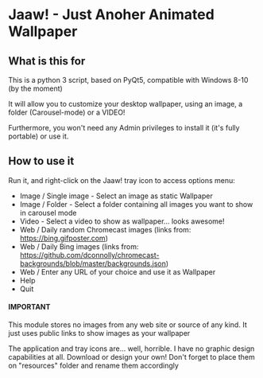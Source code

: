 # Jaaw! - Just Anoher Animated Wallpaper

## What is this for

This is a python 3 script, based on PyQt5, compatible with Windows 8-10 (by the moment)

It will allow you to customize your desktop wallpaper, using an image, a folder (Carousel-mode) or a VIDEO!

Furthermore, you won't need any Admin privileges to install it (it's fully portable) or use it.

## How to use it

Run it, and right-click on the Jaaw! tray icon to access options menu:

* Image / Single image - Select an image as static Wallpaper
* Image / Folder - Select a folder containing all images you want to show in carousel mode
* Video - Select a video to show as wallpaper... looks awesome!
* Web / Daily random Chromecast images (links from: https://bing.gifposter.com)
* Web / Daily Bing images (links from: https://github.com/dconnolly/chromecast-backgrounds/blob/master/backgrounds.json)
* Web / Enter any URL of your choice and use it as Wallpaper
* Help
* Quit

#### IMPORTANT

This module stores no images from any web site or source of any kind. It just uses public links to show images as your wallpaper

The application and tray icons are... well, horrible. I have no graphic design capabilities at all. Download or design your own! Don't forget to place them on "resources" folder and rename them accordingly
